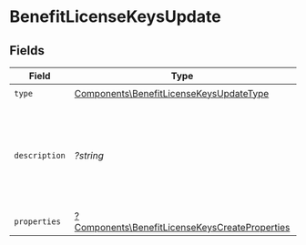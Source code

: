 # BenefitLicenseKeysUpdate


## Fields

| Field                                                                                                           | Type                                                                                                            | Required                                                                                                        | Description                                                                                                     |
| --------------------------------------------------------------------------------------------------------------- | --------------------------------------------------------------------------------------------------------------- | --------------------------------------------------------------------------------------------------------------- | --------------------------------------------------------------------------------------------------------------- |
| `type`                                                                                                          | [Components\BenefitLicenseKeysUpdateType](../../Models/Components/BenefitLicenseKeysUpdateType.md)              | :heavy_check_mark:                                                                                              | N/A                                                                                                             |
| `description`                                                                                                   | *?string*                                                                                                       | :heavy_minus_sign:                                                                                              | The description of the benefit. Will be displayed on products having this benefit.                              |
| `properties`                                                                                                    | [?Components\BenefitLicenseKeysCreateProperties](../../Models/Components/BenefitLicenseKeysCreateProperties.md) | :heavy_minus_sign:                                                                                              | N/A                                                                                                             |